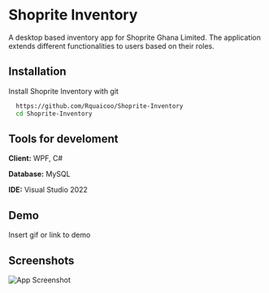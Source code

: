 
# Shoprite Inventory

A desktop based inventory app for Shoprite Ghana Limited. 
The application extends different functionalities to users based on their roles.


## Installation

Install Shoprite Inventory with git

```bash
  https://github.com/Rquaicoo/Shoprite-Inventory
  cd Shoprite-Inventory
```
    
## Tools for develoment

**Client:** WPF, C#

**Database:** MySQL

**IDE:** Visual Studio 2022


## Demo

Insert gif or link to demo


## Screenshots

![App Screenshot](https://via.placeholder.com/468x300?text=App+Screenshot+Here)
